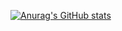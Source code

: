 [![Anurag's GitHub stats](https://github-readme-stats.vercel.app/api?username=Ye-Yint-Nyo-Hmine)](https://github.com/anuraghazra/github-readme-stats)
